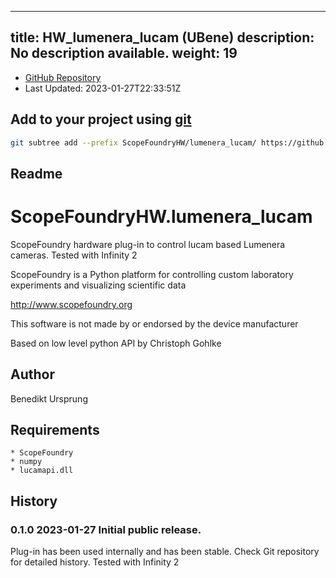 
---
title: HW_lumenera_lucam (UBene)
description: No description available.
weight: 19
---
- [GitHub Repository](https://github.com/UBene/HW_lumenera_lucam)
- Last Updated: 2023-01-27T22:33:51Z

## Add to your project using [git](/docs/100_development/20_git/)
```bash
git subtree add --prefix ScopeFoundryHW/lumenera_lucam/ https://github.com/UBene/HW_lumenera_lucam main && git checkout
```

## Readme
ScopeFoundryHW.lumenera_lucam
=============================

ScopeFoundry hardware plug-in to control lucam based Lumenera cameras. Tested with Infinity 2


ScopeFoundry is a Python platform for controlling custom laboratory 
experiments and visualizing scientific data

<http://www.scopefoundry.org>

This software is not made by or endorsed by the device manufacturer

Based on low level python API by Christoph Gohlke 

Author
----------

Benedikt Ursprung 

Requirements
------------

	* ScopeFoundry
	* numpy
	* lucamapi.dll
	
	
History
--------

### 0.1.0	2023-01-27	Initial public release.

Plug-in has been used internally and has been stable.
Check Git repository for detailed history. Tested with Infinity 2

